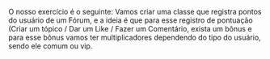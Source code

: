 O nosso exercício é o seguinte: Vamos criar uma classe que registra pontos do usuário de um Fórum, e a ideia é que para esse 
registro de pontuação (Criar um tópico / Dar um Like / Fazer um Comentário, exista um bônus e para esse bônus vamos 
ter multiplicadores dependendo do tipo do usuário, sendo ele comum ou vip.
